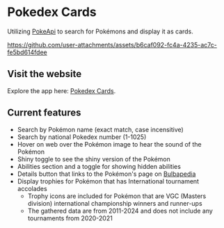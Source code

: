 # Pokedex Cards

Utilizing [PokeApi](https://pokeapi.co/) to search for Pokémons and display it as cards.

https://github.com/user-attachments/assets/b6caf092-fc4a-4235-ac7c-fe5bd614fdee

## Visit the website

Explore the app here: [Pokedex Cards](https://jucjeff.github.io/pokedex-cards).

## Current features

- Search by Pokémon name (exact match, case incensitive)
- Search by national Pokedex number (1-1025)
- Hover on web over the Pokémon image to hear the sound of the Pokémon
- Shiny toggle to see the shiny version of the Pokémon
- Abilities section and a toggle for showing hidden abilities
- Details button that links to the Pokémon's page on [Bulbapedia](https://bulbapedia.bulbagarden.net/wiki/Main_Page)
- Display trophies for Pokémon that has International tournament accolades
  - Trophy icons are included for Pokémon that are VGC (Masters division) international championship winners and runner-ups
  - The gathered data are from 2011-2024 and does not include any tournaments from 2020-2021
